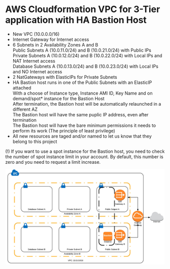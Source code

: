 # AWS Cloudformation VPC for 3-Tier application with HA Bastion Host
* New VPC (10.0.0.0/16)
* Internet Gateway for Internet access
* 6 Subnets in 2 Availability Zones A and B<br>
  Public Subnets A (10.0.11.0/24) and B (10.0.21.0/24) with Public IPs<br>
  Private Subnets A (10.0.12.0/24) and B (10.0.22.0/24) with Local IPs and NAT Internet access<br>
  Database Subnets A (10.0.13.0/24) and B (10.0.23.0/24) with Local IPs and NO Internet access<br>
* 2 NatGateways with ElasticIPs for Private Subnets
* HA Bastion host runs in one of the Public Subnets with an ElasticIP attached<br>
  With a choose of Instance type, Instance AMI ID, Key Name and on demand/spot* instance for the Bastion Host<br>
  After termination, the Bastion host will be automatically relaunched in a different AZ<br>
  The Bastion host will have the same puplic IP address, even after termination<br>
  The Bastion host will have the bare minimum permissions it needs to perform its work (The principle of least privilege)<br>
* All new resources are taged and/or named to let us know that they belong to this project

(!) If you want to use a spot instance for the Bastion host, you need to check the number of spot instance limit in your account. By default, this number is zero and you need to request a limit increase.

![VPC-Image](https://github.com/georgio-sd/aws-cloudformation-vpc-env/raw/master/vpc.jpg)
